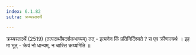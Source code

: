 ```yaml
---
index: 6.1.82
sutra: क्रय्यस्तदर्थे

---
```

 क्रय्यस्तदर्थे (2519) (तत्पदार्थोपदर्शकभाष्यम्) तत्  -  इत्यनेन किं प्रतिनिर्दिश्यते ? स एव क्रीणात्यर्थः । इह मा भूत्  -  क्रेयं नो धान्यम्, न चास्ति क्रय्यमिति ॥ 